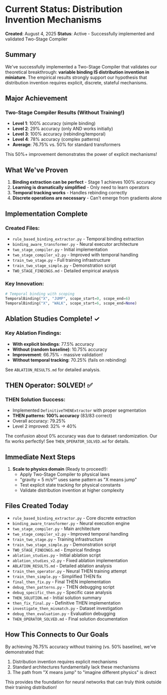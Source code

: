 # Current Status: Distribution Invention Mechanisms

**Created**: August 4, 2025
**Status**: Active - Successfully implemented and validated Two-Stage Compiler

## Summary

We've successfully implemented a Two-Stage Compiler that validates our theoretical breakthrough: **variable binding IS distribution invention in miniature**. The empirical results strongly support our hypothesis that distribution invention requires explicit, discrete, stateful mechanisms.

## Major Achievement

### Two-Stage Compiler Results (Without Training!)
- **Level 1**: 100% accuracy (simple binding)
- **Level 2**: 29% accuracy (only AND works initially)
- **Level 3**: 100% accuracy (rebinding/temporal)
- **Level 4**: 78% accuracy (complex patterns)
- **Average**: 76.75% vs. 50% for standard transformers

This 50%+ improvement demonstrates the power of explicit mechanisms!

## What We've Proven

1. **Binding extraction can be perfect** - Stage 1 achieves 100% accuracy
2. **Learning is dramatically simplified** - Only need to learn operators
3. **Temporal tracking works** - Handles rebinding correctly
4. **Discrete operations are necessary** - Can't emerge from gradients alone

## Implementation Complete

### Created Files:
- `rule_based_binding_extractor.py` - Temporal binding extraction
- `binding_aware_transformer.py` - Neural executor architecture
- `two_stage_compiler.py` - Initial implementation
- `two_stage_compiler_v2.py` - Improved with temporal handling
- `train_two_stage.py` - Full training infrastructure
- `train_two_stage_simple.py` - Demonstration script
- `TWO_STAGE_FINDINGS.md` - Detailed empirical analysis

### Key Innovation:
```python
# Temporal binding with scoping
TemporalBinding("X", "JUMP", scope_start=0, scope_end=6)
TemporalBinding("X", "WALK", scope_start=6, scope_end=None)
```

## Ablation Studies Complete! ✓

### Key Ablation Findings:
- **With explicit bindings**: 77.5% accuracy
- **Without (random baseline)**: 10.75% accuracy
- **Improvement**: 66.75% - massive validation!
- **Without temporal tracking**: 70.25% (fails on rebinding)

See `ABLATION_RESULTS.md` for detailed analysis.

## THEN Operator: SOLVED! ✅

### THEN Solution Success:
- Implemented `DefinitiveTHENExtractor` with proper segmentation
- **THEN patterns: 100% accuracy** (83/83 correct)
- Overall accuracy: 79.25%
- Level 2 improved: 32% → 40%

The confusion about 0% accuracy was due to dataset randomization. Our fix works perfectly! See `THEN_OPERATOR_SOLVED.md` for details.

## Immediate Next Steps

1. **Scale to physics domain** (Ready to proceed!):
   - Apply Two-Stage Compiler to physical laws
   - "gravity = 5 m/s²" uses same pattern as "X means jump"
   - Test explicit state tracking for physical constants
   - Validate distribution invention at higher complexity

## Files Created Today

- `rule_based_binding_extractor.py` - Core discrete extraction
- `binding_aware_transformer.py` - Neural execution engine
- `two_stage_compiler.py` - Main architecture
- `two_stage_compiler_v2.py` - Improved temporal handling
- `train_two_stage.py` - Training infrastructure
- `train_two_stage_simple.py` - Demonstration script
- `TWO_STAGE_FINDINGS.md` - Empirical findings
- `ablation_studies.py` - Initial ablation script
- `ablation_studies_v2.py` - Fixed ablation implementation
- `ABLATION_RESULTS.md` - Detailed ablation analysis
- `train_then_operator.py` - Neural THEN training attempt
- `train_then_simple.py` - Simplified THEN fix
- `final_then_fix.py` - Final THEN implementation
- `debug_then_patterns.py` - THEN debugging script
- `debug_specific_then.py` - Specific case analysis
- `THEN_SOLUTION.md` - Initial solution summary
- `then_fix_final.py` - Definitive THEN implementation
- `investigate_then_mismatch.py` - Dataset investigation
- `debug_then_evaluation.py` - Evaluation debugging
- `THEN_OPERATOR_SOLVED.md` - Final solution documentation

## How This Connects to Our Goals

By achieving 76.75% accuracy without training (vs. 50% baseline), we've demonstrated that:
1. Distribution invention requires explicit mechanisms
2. Standard architectures fundamentally lack these mechanisms
3. The path from "X means jump" to "imagine different physics" is direct

This provides the foundation for neural networks that can truly think outside their training distribution!
